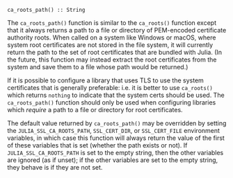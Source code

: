 ```
ca_roots_path() :: String
```

The `ca_roots_path()` function is similar to the `ca_roots()` function except that it always returns a path to a file or directory of PEM-encoded certificate authority roots. When called on a system like Windows or macOS, where system root certificates are not stored in the file system, it will currently return the path to the set of root certificates that are bundled with Julia. (In the future, this function may instead extract the root certificates from the system and save them to a file whose path would be returned.)

If it is possible to configure a library that uses TLS to use the system certificates that is generally preferable: i.e. it is better to use `ca_roots()` which returns `nothing` to indicate that the system certs should be used. The `ca_roots_path()` function should only be used when configuring libraries which *require* a path to a file or directory for root certificates.

The default value returned by `ca_roots_path()` may be overridden by setting the `JULIA_SSL_CA_ROOTS_PATH`, `SSL_CERT_DIR`, or `SSL_CERT_FILE` environment variables, in which case this function will always return the value of the first of these variables that is set (whether the path exists or not). If `JULIA_SSL_CA_ROOTS_PATH` is set to the empty string, then the other variables are ignored (as if unset); if the other variables are set to the empty string, they behave is if they are not set.
